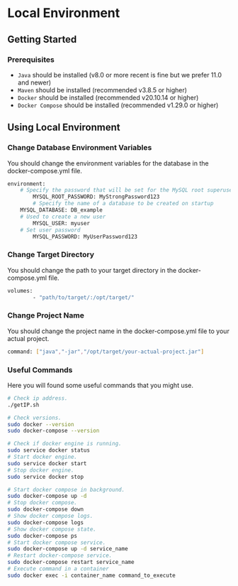 # Local Environment

## Getting Started

### Prerequisites
- `Java` should be installed (v8.0 or more recent is fine but we prefer 11.0 and newer)
- `Maven` should be installed (recommended v3.8.5 or higher)
- `Docker` should be installed (recommended v20.10.14 or higher)
- `Docker Compose` should be installed (recommended v1.29.0 or higher)

## Using Local Environment

### Change Database Environment Variables
You should change the environment variables for the database in the docker-compose.yml file.
```sh
environment:
	# Specify the password that will be set for the MySQL root superuser account
        MYSQL_ROOT_PASSWORD: MyStrongPassword123
        # Specify the name of a database to be created on startup
	MYSQL_DATABASE: DB_example
	# Used to create a new user
        MYSQL_USER: myuser
	# Set user password
        MYSQL_PASSWORD: MyUserPassword123
```

### Change Target Directory
You should change the path to your target directory in the docker-compose.yml file.
```sh
volumes:
        - "path/to/target/:/opt/target/"
```

### Change Project Name
You should change the project name in the docker-compose.yml file to your actual project.
```sh
command: ["java","-jar","/opt/target/your-actual-project.jar"]
```

### Useful Commands
Here you will found some useful commands that you might use.
```sh
# Check ip address.
./getIP.sh

# Check versions.
sudo docker --version
sudo docker-compose --version

# Check if docker engine is running.
sudo service docker status
# Start docker engine.
sudo service docker start
# Stop docker engine.
sudo service docker stop

# Start docker compose in background.
sudo docker-compose up -d
# Stop docker compose.
sudo docker-compose down
# Show docker compose logs.
sudo docker-compose logs
# Show docker compose state.
sudo docker-compose ps
# Start docker compose service.
sudo docker-compose up -d service_name
# Restart docker-compose service.
sudo docker-compose restart service_name
# Execute command in a container
sudo docker exec -i container_name command_to_execute
```
